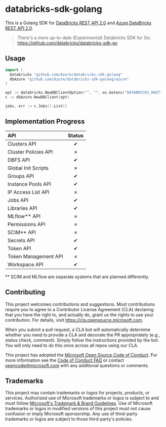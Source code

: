 # databricks-sdk-golang

This is a Golang SDK for [DataBricks REST API 2.0](https://docs.databricks.com/api/latest/index.html#) and [Azure DataBricks REST API 2.0](https://docs.azuredatabricks.net/api/latest/index.html).

> There's a more up-to-date (Experimental) Databricks SDK for Go: https://github.com/databricks/databricks-sdk-go

## Usage

```go
import (
  databricks "github.com/Azure/databricks-sdk-golang"
  dbAzure "github.com/Azure/databricks-sdk-golang/azure"
)

opt := databricks.NewDBClientOption("", "", os.Getenv("DATABRICKS_HOST"), os.Getenv("DATABRICKS_TOKEN"),nil, false, 0)
c := dbAzure.NewDBClient(opt)

jobs, err := c.Jobs().List()
```

## Implementation Progress

| API  | Status |
| :--- | :---: |
| Clusters API | ✔ |
| Cluster Policies API | ✗ |
| DBFS API | ✔ |
| Global Init Scripts | ✗ |
| Groups API | ✔ |
| Instance Pools API | ✔ |
| IP Access List API | ✗ |
| Jobs API | ✔ |
| Libraries API | ✔ |
| MLflow** API | ✗ |
| Permissions API | ✗ |
| SCIM** API | ✗ |
| Secrets API | ✔ |
| Token API | ✔ |
| Token Management API | ✗ |
| Workspace API | ✔ |

** SCIM and MLflow are separate systems that are planned differently.

## Contributing

This project welcomes contributions and suggestions.  Most contributions require you to agree to a
Contributor License Agreement (CLA) declaring that you have the right to, and actually do, grant us
the rights to use your contribution. For details, visit https://cla.opensource.microsoft.com.

When you submit a pull request, a CLA bot will automatically determine whether you need to provide
a CLA and decorate the PR appropriately (e.g., status check, comment). Simply follow the instructions
provided by the bot. You will only need to do this once across all repos using our CLA.

This project has adopted the [Microsoft Open Source Code of Conduct](https://opensource.microsoft.com/codeofconduct/).
For more information see the [Code of Conduct FAQ](https://opensource.microsoft.com/codeofconduct/faq/) or
contact [opencode@microsoft.com](mailto:opencode@microsoft.com) with any additional questions or comments.

## Trademarks

This project may contain trademarks or logos for projects, products, or services. Authorized use of Microsoft 
trademarks or logos is subject to and must follow 
[Microsoft's Trademark & Brand Guidelines](https://www.microsoft.com/en-us/legal/intellectualproperty/trademarks/usage/general).
Use of Microsoft trademarks or logos in modified versions of this project must not cause confusion or imply Microsoft sponsorship.
Any use of third-party trademarks or logos are subject to those third-party's policies.
